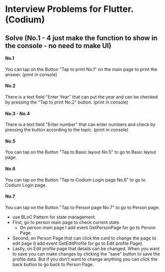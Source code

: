 # Interview Problems for Flutter. (Codium)

## Solve (No.1 - 4 just make the function to show in the console - no need to make UI)

#### No.1
You can tap on the Button "Tap to print No.1" on the main page to print the answer. (print in console)

#### No.2
There is a text field "Enter Year" that can put the year and can be checked by pressing the "Tap to print No.2" button. (print in console)

#### No.3 - No.4
There is a text field "Enter number" that can enter numbers and check by pressing the button according to the topic. (print in console)

#### No.5 
You can tap on the Button "Tap to Basic layout No.5" to go to Basic layout page.

#### No.6 
You can tap on the Button "Tap to Codium Login page No.6" to go to Codium Login page.

#### No.7 
You can tap on the Button "Tap to Person page No.7" to go to Person page.
* use BLoC Pattern for state management.
* First, go to person main page to check current state.
  * On person main page I add event GetPersonPage for go to Person Page.
* Second, on Person Page that can click the card to change the page to edit page (I add event GetEditProfile for go to Edit profile Page).
* Lastly, on Edit profile page that details can be changed. When you want to save you can make changes by clicking the "save" button to save the profile data. But if you don't want to change anything you can click the back button to go back to Person Page.

